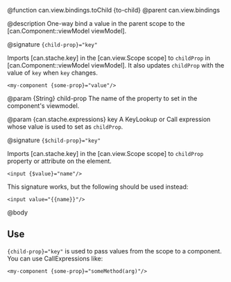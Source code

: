 @function can.view.bindings.toChild {to-child}
@parent can.view.bindings

@description One-way bind a value in the parent scope to the [can.Component::viewModel viewModel].

@signature `{child-prop}="key"`

  Imports [can.stache.key] in the [can.view.Scope scope] to `childProp` in [can.Component::viewModel viewModel]. It also updates
  `childProp` with the value of `key` when `key` changes.

  ```
  <my-component {some-prop}="value"/>
  ```

  @param {String} child-prop The name of the property to set in the 
  component's viewmodel.

  @param {can.stache.expressions} key A KeyLookup or Call expression whose value
  is used to set as `childProp`. 

@signature `{$child-prop}="key"`

  Imports [can.stache.key] in the [can.view.Scope scope] to `childProp` property or attribute on the element. 

  ```
  <input {$value}="name"/>
  ```

  This signature works, but the following should be used instead:
  
  ```
  <input value="{{name}}"/>
  ```

@body

## Use

`{child-prop}="key"` is used to pass values from the scope to a component.  You can use CallExpressions like:

```
<my-component {some-prop}="someMethod(arg)"/>
```